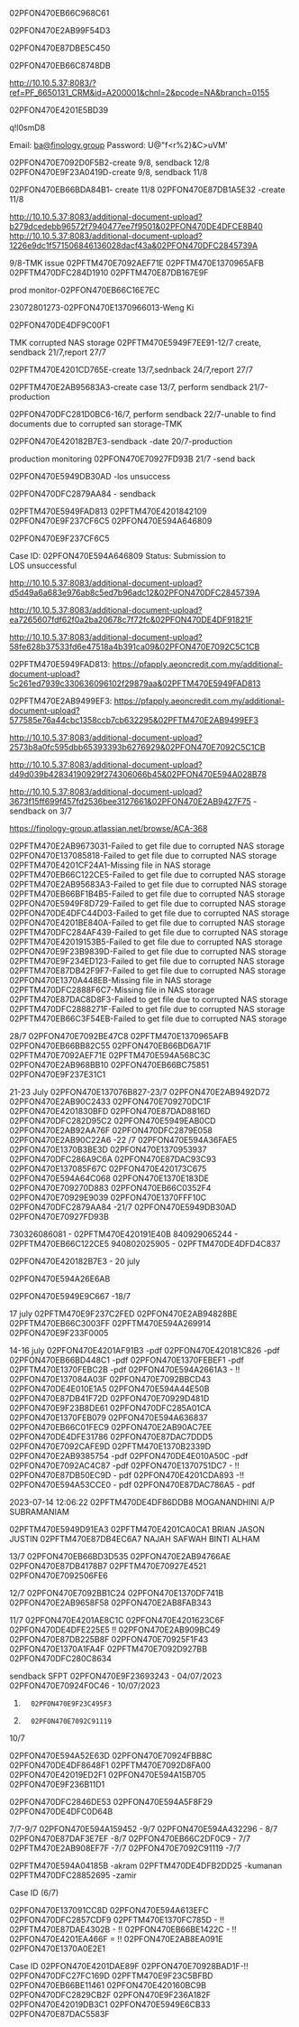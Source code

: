 02PFON470EB66C968C61

02PFON470E2AB99F54D3

02PFON470E87DBE5C450

02PFON470EB66C8748DB

http://10.10.5.37:8083/?ref=PF_6650131_CRM&id=A200001&chnl=2&pcode=NA&branch=0155

02PFON470E4201E5BD39

q!l0smD8

Email: ba@finology.group
Password: U@"f<r%2}&C>uVM'

02PFON470E7092D0F5B2-create 9/8, sendback 12/8
02PFON470E9F23A0419D-create 9/8, sendback 11/8

02PFON470EB66BDA84B1- create 11/8
02PFON470E87DB1A5E32 -create 11/8


http://10.10.5.37:8083/additional-document-upload?b279dcedebb96572f7940477ee7f9501&02PFON470DE4DFCE8B40
http://10.10.5.37:8083/additional-document-upload?1226e9dc1f571506846136028dacf43a&02PFON470DFC2845739A

9/8-TMK issue
02PFTM470E7092AEF71E
02PFTM470E1370965AFB	
02PFTM470DFC284D1910
02PFTM470E87DB167E9F	

prod monitor-02PFON470EB66C16E7EC

23072801273-02PFON470E1370966013-Weng Ki

02PFON470DE4DF9C00F1

TMK corrupted NAS storage
02PFTM470E5949F7EE91-12/7 create, sendback 21/7,report 27/7

02PFTM470E4201CD765E-create 13/7,sednback 24/7,report 27/7


02PFTM470E2AB95683A3-create case 13/7, perform sendback 21/7-production

02PFON470DFC281D0BC6-16/7, perform sendback 22/7-unable to find documents due to corrupted san storage-TMK




02PFON470E420182B7E3-sendback -date 20/7-production

production monitoring
02PFON470E70927FD93B 21/7 -send back

02PFON470E5949DB30AD -los unsuccess

02PFON470DFC2879AA84 - sendback



02PFTM470E5949FAD813
02PFTM470E4201842109
02PFON470E9F237CF6C5
02PFON470E594A646809

02PFON470E9F237CF6C5

Case ID: 02PFON470E594A646809
Status: Submission to LOS unsuccessful


http://10.10.5.37:8083/additional-document-upload?d5d49a6a683e976ab8c5ed7b96adc12&02PFON470DFC2845739A

http://10.10.5.37:8083/additional-document-upload?ea7265607fdf62f0a2ba20678c7f72fc&02PFON470DE4DF91821F

http://10.10.5.37:8083/additional-document-upload?58fe628b37533fd6e47518a4b391ca09&02PFON470E7092C5C1CB

02PFTM470E5949FAD813:
https://pfapply.aeoncredit.com.my/additional-document-upload?5c261ed7939c330636096102f29879aa&02PFTM470E5949FAD813

02PFTM470E2AB9499EF3:
https://pfapply.aeoncredit.com.my/additional-document-upload?577585e76a44cbc1358ccb7cb632295&02PFTM470E2AB9499EF3 

http://10.10.5.37:8083/additional-document-upload?2573b8a0fc595dbb65393393b6276929&02PFON470E7092C5C1CB

http://10.10.5.37:8083/additional-document-upload?d49d039b42834190929f274306066b45&02PFON470E594A028B78

http://10.10.5.37:8083/additional-document-upload?3673f15ff699f457fd2536bee3127661&02PFON470E2AB9427F75 -sendback on 3/7

https://finology-group.atlassian.net/browse/ACA-368


02PFTM470E2AB9673031-Failed to get file due to corrupted NAS storage
02PFON470E137085818-Failed to get file due to corrupted NAS storage
02PFTM470E4201CF24A1-Missing file in NAS storage 
02PFTM470EB66C122CE5-Failed to get file due to corrupted NAS storage
02PFTM470E2AB95683A3-Failed to get file due to corrupted NAS storage
02PFTM470EB66BF1B4B5-Failed to get file due to corrupted NAS storage
02PFON470E5949F8D729-Failed to get file due to corrupted NAS storage
02PFON470DE4DFC44D03-Failed to get file due to corrupted NAS storage
02PFON470E4201BE840A-Failed to get file due to corrupted NAS storage
02PFTM470DFC284AF439-Failed to get file due to corrupted NAS storage
02PFTM470E42019153B5-Failed to get file due to corrupted NAS storage
02PFON470E9F23B9839D-Failed to get file due to corrupted NAS storage
02PFTM470E9F234ED123-Failed to get file due to corrupted NAS storage
02PFTM470E87DB42F9F7-Failed to get file due to corrupted NAS storage
02PFON470E1370A448EB-Missing file in NAS storage 
02PFTM470DFC2888F6C7-Missing file in NAS storage 
02PFTM470E87DAC8D8F3-Failed to get file due to corrupted NAS storage
02PFTM470DFC2888271F-Failed to get file due to corrupted NAS storage
02PFTM470EB66C3F54EB-Failed to get file due to corrupted NAS storage	




28/7
02PFON470E7092BE47C8
02PFTM470E1370965AFB
02PFON470EB66BB82C55
02PFON470EB66BD6A71F
02PFTM470E7092AEF71E
02PFTM470E594A568C3C
02PFON470E2AB968BB10
02PFON470EB66BC75851
02PFON470E9F237E31C1



21-23 July
02PFON470E137076B827-23/7
02PFON470E2AB9492D72
02PFON470E2AB90C2433
02PFON470E709270DC1F
02PFON470E4201830BFD
02PFON470E87DAD8816D
02PFON470DFC282D95C2
02PFON470E5949EAB0CD
02PFON470E2AB92AA76F
02PFON470DFC2879E058
02PFON470E2AB90C22A6 -22 /7
02PFON470E594A36FAE5
02PFON470E1370B3BE3D
02PFON470E1370953937
02PFON470DFC286A9C6A
02PFON470E87DAC93C93
02PFON470E137085F67C
02PFON470E420173C675
02PFON470E594A64C068
02PFON470E1370E183DE
02PFON470E709270D883
02PFON470EB66C0352F4
02PFON470E70929E9039
02PFON470E1370FFF10C
02PFON470DFC2879AA84 -21/7
02PFON470E5949DB30AD
02PFON470E70927FD93B



730326086081 - 02PFTM470E420191E40B	
840929065244 - 02PFTM470EB66C122CE5	
940802025905 - 02PFTM470DE4DFD4C837

02PFON470E420182B7E3 - 20 july

02PFON470E594A26E6AB

02PFON470E5949E9C667 -18/7

17 july
02PFTM470E9F237C2FED
02PFON470E2AB94828BE
02PFTM470EB66C3003FF
02PFTM470E594A269914
02PFON470E9F233F0005



14-16 july
02PFON470E4201AF91B3 -pdf
02PFON470E420181C826 -pdf
02PFON470EB66BD448C1 -pdf
02PFON470E1370FEBEF1 -pdf
02PFTM470E1370FEBC2B -pdf
02PFON470E594A2661A3 - !!
02PFON470E137084A03F 
02PFON470E7092BBCD43 
02PFON470DE4E010E1A5 
02PFON470E594A44E50B 
02PFON470E87DB41F72D 
02PFON470E70929D481D 
02PFON470E9F23B8DE61 
02PFON470DFC285A01CA 
02PFON470E1370FEB079 
02PFON470E594A636837 
02PFON470EB66C01FEC9 
02PFON470E2AB90AC7EE 
02PFON470DE4DFE31786
02PFON470E87DAC7DDD5
02PFON470E7092CAFE9D
02PFTM470E1370B2339D
02PFON470E2AB9385754 -pdf
02PFON470DE4E010A50C -pdf
02PFON470E7092AC4C87 -pdf
02PFON470E1370751DC7 - !!
02PFON470E87DB50EC9D - pdf
02PFON470E4201CDA893 -!!
02PFON470E594A53CCE0 - pdf
02PFON470E87DAC786A5 - pdf


2023-07-14 12:06:22
02PFTM470DE4DF86DDB8	MOGANANDHINI A/P SUBRAMANIAM	

02PFTM470E5949D91EA3
02PFTM470E4201CA0CA1	BRIAN JASON JUSTIN
02PFTM470E87DB4EC6A7	NAJAH SAFWAH BINTI ALHAM


13/7
02PFON470EB66BD3D535
02PFON470E2AB94766AE
02PFON470E87DB4178B7
02PFTM470E70927E4521
02PFON470E7092506FE6


12/7
02PFON470E7092BB1C24
02PFON470E1370DF741B
02PFON470E2AB9658F58
02PFON470E2AB8FAB343


11/7
02PFON470E4201AE8C1C
02PFON470E4201623C6F
02PFON470DE4DFE225E5 !!
02PFON470E2AB909BC49
02PFON470E87DB225B8F
02PFON470E70925F1F43
02PFON470E1370A1FA4F
02PFTM470E7092D927BB
02PFON470DFC280C8634





sendback SFPT
02PFON470E9F23693243 - 04/07/2023
02PFON470E70924F0C46 - 10/07/2023


1.       02PFON470E9F23C495F3

2.       02PFON470E7092C91119

10/7

02PFON470E594A52E63D
02PFON470E70924FBB8C
02PFON470DE4DF8648F1
02PFTM470E7092D8FA00
02PFON470E42019ED2F1
02PFON470E594A15B705
02PFON470E9F236B11D1



02PFON470DFC2846DE53
02PFON470E594A5F8F29
02PFON470DE4DFC0D64B

7/7-9/7
02PFON470E594A159452 -9/7
02PFON470E594A432296 - 8/7
02PFON470E87DAF3E7EF -8/7
02PFON470EB66C2DF0C9 - 7/7
02PFTM470E2AB908EF7F -7/7
02PFON470E7092C91119 -7/7



02PFTM470E594A04185B -akram
02PFTM470DE4DFB2DD25 -kumanan
02PFTM470DFC28852695 -zamir

Case ID (6/7)

02PFON470E137091CC8D
02PFON470E594A613EFC
02PFON470DFC2857CDF9
02PFTM470E1370FC785D - !!
02PFTM470E87DAE4302B - !!
02PFON470EB66BE1422C - !!
02PFON470E4201EA466F = !!
02PFON470E2AB8EA091E
02PFON470E1370A0E2E1



Case ID
02PFON470E4201DAE89F
02PFON470E70928BAD1F-!!
02PFON470DFC27FC169D
02PFTM470E9F23C5BFBD
02PFON470EB66BE11461
02PFON470E420160BC9B
02PFON470DFC2829CB2F
02PFON470E9F236A182F
02PFON470E42019DB3C1
02PFON470E5949E6CB33
02PFON470E87DAC5583F







